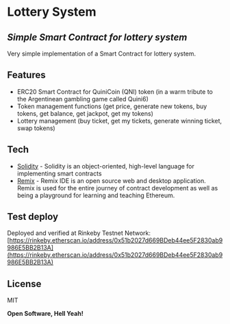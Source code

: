 # Lottery System 
## _Simple Smart Contract for lottery system_

Very simple implementation of a Smart Contract for lottery system.

## Features

- ERC20 Smart Contract for QuiniCoin (QNI) token (in a warm tribute to the Argentinean gambling game called Quini6)
- Token management functions (get price, generate new tokens, buy tokens, get balance, get jackpot, get my tokens)
- Lottery management (buy ticket, get my tickets, generate winning ticket, swap tokens)


## Tech

- [Solidity](https://docs.soliditylang.org/en/v0.8.7/) - Solidity is an object-oriented, high-level language for implementing smart contracts
- [Remix](https://remix.ethereum.org/) - Remix IDE is an open source web and desktop application. Remix is used for the entire journey of contract development as well as being a playground for learning and teaching Ethereum.


## Test deploy

Deployed and verified at Rinkeby Testnet Network: [https://rinkeby.etherscan.io/address/0x51b2027d669BDeb44ee5F2830ab9986E5BB2B13A](https://rinkeby.etherscan.io/address/0x51b2027d669BDeb44ee5F2830ab9986E5BB2B13A)


## License

MIT

**Open Software, Hell Yeah!**